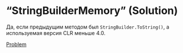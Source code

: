 # “StringBuilderMemory” (Solution)
Да, если предыдущим методом был `StringBuilder.ToString()`, а используемая версия CLR меньше 4.0.

[Problem](./StringBuilderMemory-Q.md)
